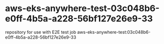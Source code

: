 # aws-eks-anywhere-test-03c048b6-e0ff-4b5a-a228-56bf127e26e9-33
repository for use with E2E test job aws-eks-anywhere-test:03c048b6-e0ff-4b5a-a228-56bf127e26e9-33
